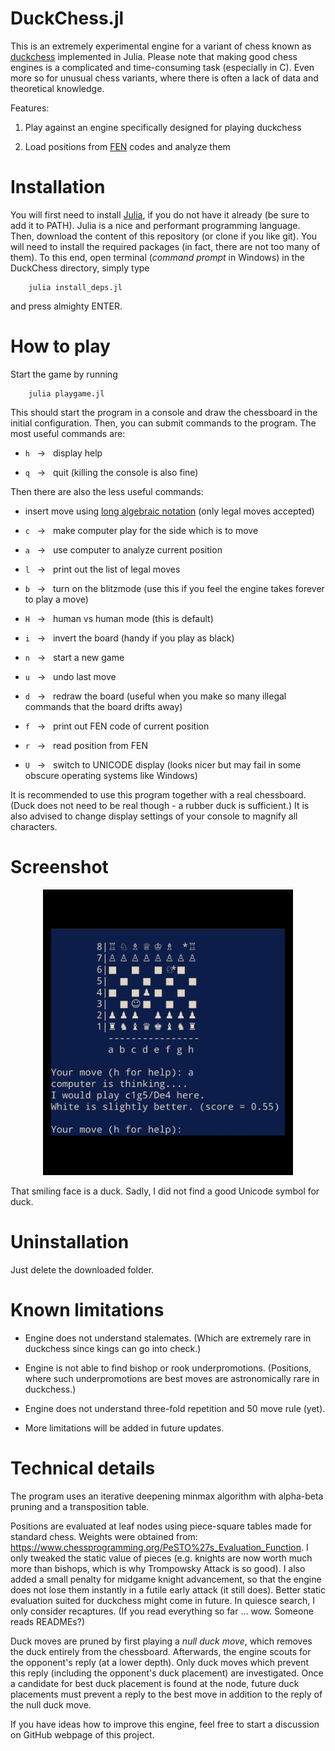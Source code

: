 # DuckChess.jl

This is an extremely experimental engine for a variant of chess known as [duckchess](https://duckchess.com/) implemented in Julia. Please note that making good chess engines is a complicated and time-consuming task (especially in C). Even more so for unusual chess variants, where there is often a lack of data and theoretical knowledge.

Features:

1) Play against an engine specifically designed for playing duckchess

2) Load positions from [FEN](https://en.wikipedia.org/wiki/Forsyth%E2%80%93Edwards_Notation) codes and analyze them

# Installation

You will first need to install [Julia](https://julialang.org/), if you do not have it already (be sure to add it to PATH). Julia is a nice and performant programming language. Then, download the content of this repository (or clone if you like git). You will need to install the required packages (in fact, there are not too many of them). To this end, open terminal (<i>command prompt</i> in Windows) in the DuckChess directory, simply type  

```
    julia install_deps.jl
```

and press almighty ENTER.

# How to play

Start the game by running

```
    julia playgame.jl
```
This should start the program in a console and draw the chessboard in the initial configuration. Then, you can submit commands to the program. The most useful commands are:

* ``h`` &nbsp; ->  &nbsp; display help

* ``q`` &nbsp; ->  &nbsp; quit (killing the console is also fine)

Then there are also the less useful commands:

* insert move using [long algebraic notation](https://en.wikipedia.org/wiki/Algebraic_notation_(chess)) (only legal moves accepted)

* ``c``  &nbsp; ->  &nbsp; make computer play for the side which is to move 

* ``a`` &nbsp; ->  &nbsp; use computer to analyze current position

* ``l``  &nbsp; ->  &nbsp; print out the list of legal moves

* ``b``  &nbsp; ->  &nbsp; turn on the blitzmode (use this if you feel the engine takes forever to play a move)

* ``H`` &nbsp; ->  &nbsp; human vs human mode (this is default)

* ``i`` &nbsp; ->  &nbsp; invert the board (handy if you play as black)

* ``n`` &nbsp; ->  &nbsp; start a new game

* ``u`` &nbsp; ->  &nbsp; undo last move

* ``d`` &nbsp; ->  &nbsp; redraw the board (useful when you make so many illegal commands that the board drifts away)

* ``f`` &nbsp; ->  &nbsp; print out FEN code of current position

* ``r`` &nbsp; ->  &nbsp; read position from FEN

* ``U`` &nbsp; ->  &nbsp; switch to UNICODE display (looks nicer but may fail in some obscure operating systems like Windows)

It is recommended to use this program together with a real chessboard. (Duck does not need to be real though - a rubber duck is sufficient.) It is also advised to change display settings of your console to magnify all characters.

# Screenshot
<center>
<img src="assets/screenshot.png" alt="Here be a screenshot." width="400"/>
</center>

That smiling face is a duck. Sadly, I did not find a good Unicode symbol for duck.


# Uninstallation

Just delete the downloaded folder.

# Known limitations

* Engine does not understand stalemates. (Which are extremely rare in duckchess since kings can go into check.)

* Engine is not able to find bishop or rook underpromotions. (Positions, where such underpromotions are best moves are astronomically rare in duckchess.)

* Engine does not understand three-fold repetition and 50 move rule (yet).

* More limitations will be added in future updates.

# Technical details

The program uses an iterative deepening minmax algorithm with alpha-beta pruning and a transposition table. 

Positions are evaluated at leaf nodes using piece-square tables made for standard chess. Weights were obtained from: https://www.chessprogramming.org/PeSTO%27s_Evaluation_Function. I only tweaked the static value of pieces (e.g. knights are now worth much more than bishops, which is why Trompowsky Attack is so good). I also added a small penalty for midgame knight advancement, so that the engine does not lose them instantly in a futile early attack (it still does). Better static evaluation suited for duckchess might come in future. In quiesce search, I only consider recaptures. (If you read everything so far ... wow. Someone reads READMEs?) 

Duck moves are pruned by first playing a <i>null duck move</i>, which removes the duck entirely from the chessboard. Afterwards, the engine scouts for the opponent's reply (at a lower depth). Only duck moves which prevent this reply (including the opponent's duck placement) are investigated. Once a candidate for best duck placement is found at the node, future duck placements must prevent a reply to the best move in addition to the reply of the null duck move.

If you have ideas how to improve this engine, feel free to start a discussion on GitHub webpage of this project.
